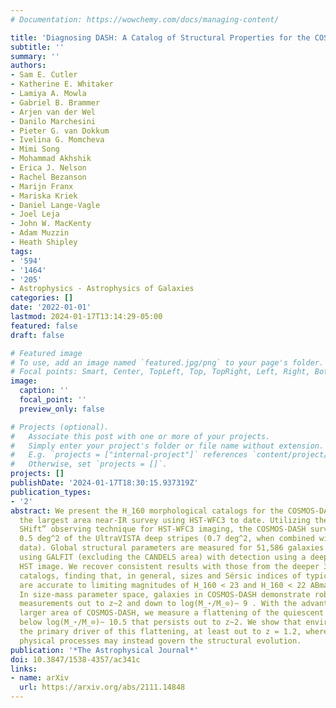 ```yaml
---
# Documentation: https://wowchemy.com/docs/managing-content/

title: 'Diagnosing DASH: A Catalog of Structural Properties for the COSMOS-DASH Survey'
subtitle: ''
summary: ''
authors:
- Sam E. Cutler
- Katherine E. Whitaker
- Lamiya A. Mowla
- Gabriel B. Brammer
- Arjen van der Wel
- Danilo Marchesini
- Pieter G. van Dokkum
- Ivelina G. Momcheva
- Mimi Song
- Mohammad Akhshik
- Erica J. Nelson
- Rachel Bezanson
- Marijn Franx
- Mariska Kriek
- Daniel Lange-Vagle
- Joel Leja
- John W. MacKenty
- Adam Muzzin
- Heath Shipley
tags:
- '594'
- '1464'
- '205'
- Astrophysics - Astrophysics of Galaxies
categories: []
date: '2022-01-01'
lastmod: 2024-01-17T13:14:29-05:00
featured: false
draft: false

# Featured image
# To use, add an image named `featured.jpg/png` to your page's folder.
# Focal points: Smart, Center, TopLeft, Top, TopRight, Left, Right, BottomLeft, Bottom, BottomRight.
image:
  caption: ''
  focal_point: ''
  preview_only: false

# Projects (optional).
#   Associate this post with one or more of your projects.
#   Simply enter your project's folder or file name without extension.
#   E.g. `projects = ["internal-project"]` references `content/project/deep-learning/index.md`.
#   Otherwise, set `projects = []`.
projects: []
publishDate: '2024-01-17T18:30:15.937319Z'
publication_types:
- '2'
abstract: We present the H_160 morphological catalogs for the COSMOS-DASH survey,
  the largest area near-IR survey using HST-WFC3 to date. Utilizing the “Drift And
  SHift” observing technique for HST-WFC3 imaging, the COSMOS-DASH survey imaged approximately
  0.5 deg^2 of the UltraVISTA deep stripes (0.7 deg^2, when combined with archival
  data). Global structural parameters are measured for 51,586 galaxies within COSMOS-DASH
  using GALFIT (excluding the CANDELS area) with detection using a deep multi-band
  HST image. We recover consistent results with those from the deeper 3D-HST morphological
  catalogs, finding that, in general, sizes and Sérsic indices of typical galaxies
  are accurate to limiting magnitudes of H_160 < 23 and H_160 < 22 ABmag, respectively.
  In size-mass parameter space, galaxies in COSMOS-DASH demonstrate robust morphological
  measurements out to z~2 and down to log(M_⋆/M_⊙)∼ 9 . With the advantage of the
  larger area of COSMOS-DASH, we measure a flattening of the quiescent size-mass relation
  below log(M_⋆/M_⊙)∼ 10.5 that persists out to z~2. We show that environment is not
  the primary driver of this flattening, at least out to z = 1.2, whereas internal
  physical processes may instead govern the structural evolution.
publication: '*The Astrophysical Journal*'
doi: 10.3847/1538-4357/ac341c
links:
- name: arXiv
  url: https://arxiv.org/abs/2111.14848
---
```


